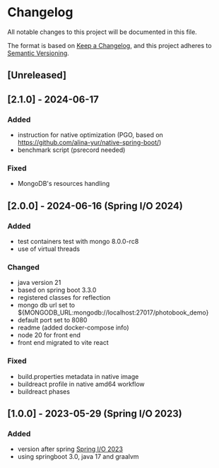 # Changelog

All notable changes to this project will be documented in this file.

The format is based on [Keep a Changelog](https://keepachangelog.com/en/1.1.0/),
and this project adheres to [Semantic Versioning](https://semver.org/spec/v2.0.0.html).

## [Unreleased]

## [2.1.0] - 2024-06-17

### Added

- instruction for native optimization (PGO, based on <https://github.com/alina-yur/native-spring-boot/>)
- benchmark script (psrecord needed)

### Fixed

- MongoDB's resources handling

## [2.0.0] - 2024-06-16 (Spring I/O 2024)

### Added

- test containers test with mongo 8.0.0-rc8
- use of virtual threads

### Changed

- java version 21
- based on spring boot 3.3.0
- registered classes for reflection
- mongo db url set to ${MONGODB_URL:mongodb://localhost:27017/photobook_demo}
- default port set to 8080
- readme (added docker-compose info)
- node 20 for front end
- front end migrated to vite react

### Fixed

- build.properties metadata in native image
- buildreact profile in native amd64 workflow
- buildreact phases

## [1.0.0] - 2023-05-29 (Spring I/O 2023)

### Added

- version after spring [Spring I/O 2023](https://2023.springio.net/)
- using springboot 3.0, java 17 and graalvm
